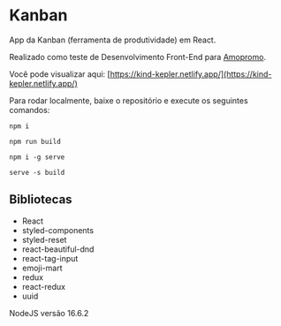 # Kanban

App da Kanban (ferramenta de produtividade) em React.

Realizado como teste de Desenvolvimento Front-End para [Amopromo](https://gist.github.com/LeonardoMarco/9a9615bd425854fe15e963d5d06c715d).

Você pode visualizar aqui: [https://kind-kepler.netlify.app/](https://kind-kepler.netlify.app/)

Para rodar localmente, baixe o repositório e execute os seguintes comandos:

```
npm i

npm run build

npm i -g serve

serve -s build
```

## Bibliotecas

- React
- styled-components
- styled-reset
- react-beautiful-dnd
- react-tag-input
- emoji-mart
- redux
- react-redux
- uuid

NodeJS versão 16.6.2